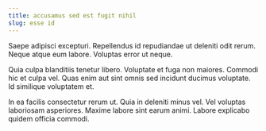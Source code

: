 ```yaml
---
title: accusamus sed est fugit nihil
slug: esse id
---
```


Saepe adipisci excepturi. Repellendus id repudiandae ut deleniti odit rerum. Neque atque eum labore. Voluptas error ut neque.

Quia culpa blanditiis tenetur libero. Voluptate et fuga non maiores. Commodi hic et culpa vel. Quas enim aut sint omnis sed incidunt ducimus voluptate. Id similique voluptatem et.

In ea facilis consectetur rerum ut. Quia in deleniti minus vel. Vel voluptas laboriosam asperiores. Maxime labore sint earum animi. Labore explicabo quidem officia commodi.
